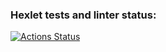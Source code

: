 ### Hexlet tests and linter status:
[![Actions Status](https://github.com/elmo7887/frontend-project-44/workflows/hexlet-check/badge.svg)](https://github.com/elmo7887/frontend-project-44/actions)